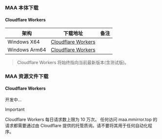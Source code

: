 ### MAA  本体下载

#### Cloudflare Workers
|架构|下载地址|备注|
|---|---|---|
|Windows X64|[Cloudflare Workers](https://maa.mmirror.top?arch=win-x64)| 
|Windows Arm64|[Cloudflare Workers](https://maa.mmirror.top?arch=win-arm64)|
>Cloudflare Workers 将始终指向当前最新版本(含测试版)。

### MAA 资源文件下载
#### Cloudflare Workers
开发中...

>[!IMPORTANT]
Cloudflare Workers 每日请求数上限为 10 万次。
任何访问 maa.mmirror.top 的请求都需要通过由 Cloudflare 提供的托管质询。请不要将其用于任何自动化程序。